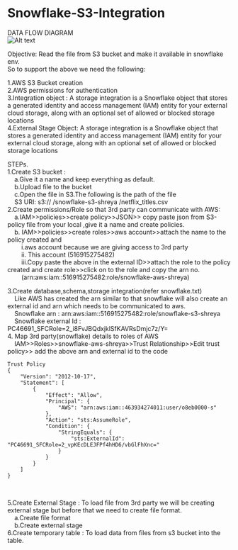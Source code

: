 # Snowflake-S3-Integration
DATA FLOW DIAGRAM <br>
![Alt text](https://github.com/ShreyaDasmahapatra/Snowflake-S3-Integration/blob/main/img/storage-integration-s3.png)
 

Objective: Read the file from S3 bucket and make it available in snowflake env. <br>
So to support the above we need the following: <br>

1.AWS S3 Bucket creation <br>
2.AWS permissions for authentication <br>
3.Integration object : A storage integration is a Snowflake object that stores a generated identity and access management (IAM) entity for your external cloud storage, along with an optional set of allowed or blocked storage locations <br>
4.External Stage Object: A storage integration is a Snowflake object that stores a generated identity and access management (IAM) entity for your external cloud storage, along with an optional set of allowed or blocked storage locations <br>

STEPs. <br>
1.Create S3 bucket :  <br>
&nbsp;&nbsp;&nbsp;&nbsp;a.Give it a name and keep everything as default. <br>
&nbsp;&nbsp;&nbsp;&nbsp;b.Upload file to the bucket <br>
&nbsp;&nbsp;&nbsp;&nbsp;c.Open the file in S3.The following is the path of the file <br>
&nbsp;&nbsp;&nbsp;&nbsp;S3 URI:  s3:// /snowflake-s3-shreya /netflix_titles.csv	<br>
2.Create permissions/Role so that 3rd party can communicate with AWS: <br>
&nbsp;&nbsp;&nbsp;&nbsp;a.IAM>>policies>>create policy>>JSON>> copy paste json from S3-policy file from your local ,give it a name and create policies. <br>
&nbsp;&nbsp;&nbsp;&nbsp;b. IAM>>policies>>create roles>>aws account>>attach the name to the policy created and <br>
&nbsp;&nbsp;&nbsp;&nbsp;&nbsp;&nbsp;&nbsp;&nbsp;i.aws account because we are giving access to 3rd party <br>
&nbsp;&nbsp;&nbsp;&nbsp;&nbsp;&nbsp;&nbsp;&nbsp;ii. This account (516915275482)	<br>
&nbsp;&nbsp;&nbsp;&nbsp;&nbsp;&nbsp;&nbsp;&nbsp;iii.Copy paste the above in the external ID>>attach the role to the policy created and create role>>click on to the role and copy the arn no. <br>		&nbsp;&nbsp;&nbsp;&nbsp;&nbsp;&nbsp;&nbsp;&nbsp;(arn:aws:iam::516915275482:role/snowflake-aws-shreya) <br>

3.Create database,schema,storage integration(refer snowflake.txt) <br>
&nbsp;&nbsp;&nbsp;&nbsp;Like  AWS has created the arn similar to that snowflake will also create an external id and arn which needs to be communicated to aws. <br>
&nbsp;&nbsp;&nbsp;&nbsp;Snowflake arn : arn:aws:iam::516915275482:role/snowflake-s3-shreya <br>
&nbsp;&nbsp;&nbsp;&nbsp;Snowflake external Id : PC46691_SFCRole=2_i8FvJBQdxjklSfKAVRsDmjc7z/Y= <br>
4. Map 3rd party(snowflake) details to roles of AWS <br>
&nbsp;&nbsp;&nbsp;&nbsp;IAM>>Roles>>snowflake-aws-shreya>>Trust Relationship>>Edit trust policy>> add the above arn and external id to the code <br>






```
Trust Policy
{
	"Version": "2012-10-17",
	"Statement": [
		{
			"Effect": "Allow",
			"Principal": {
				"AWS": "arn:aws:iam::463934274011:user/o8eb0000-s"
			},
			"Action": "sts:AssumeRole",
			"Condition": {
				"StringEquals": {
					"sts:ExternalId": "PC46691_SFCRole=2_vpKEcDLEJFPf4hHD6/vbGlFhXnc="
				}
			}
		}
	]
}
```
<br>
						

5.Create External Stage : To load file from 3rd party we will be creating external stage but before that we need to create file format.<br>
&nbsp;&nbsp;&nbsp;&nbsp;a.Create file format <br>
&nbsp;&nbsp;&nbsp;&nbsp;b.Create external stage <br>
6.Create temporary table : To load data from files from s3 bucket into the table.


